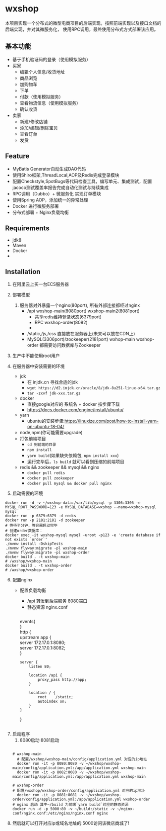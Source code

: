 # wxshop
  本项目实现一个分布式的微型电商项目的后端实现，按照前端实现以及接口文档的后端实现，并对其微服务化，
  使用RPC调用，最终使用分布式方式部署该应用。
  
## 基本功能
- 基于手机验证码的登录（使用模拟服务）
- 买家
  - 编辑个人信息/收货地址
  - 商品浏览
  - 加购物车
  - 下单
  - 付款（使用模拟服务）
  - 查看物流信息（使用模拟服务）
  - 确认收货
- 卖家
  - 新建/修改店铺
  - 添加/编辑/删除宝贝
  - 查看订单
  - 发货

## Feature
- MyBatis Generator自动生成DAO代码
- 使用Shiro框架,ThreadLocal,AOP及Redis完成登录模块
- 配置Checkstyle,SpotBugs等代码检查工具，编写单元、集成测试，配置jacoco测试覆盖率报告完成自动化测试与持续集成
- RPC调用（Dubbo）+ 微服务化 实现订单模块
- 使用Spring AOP，添加统一的异常处理
- Docker 进行微服务部署
- 分布式部署 + Nginx负载均衡

## Requirements
+ jdk8
+ Maven
+ Docker
+ 

## Installation
1. 在阿里云上买一台ECS服务器

2. 部署模型
   1. 服务器对外暴露一个nginx(80port), 所有外部连接都经过nginx
      - /api      wxshop-main(8080port) wxshop-main2(8081port)
        - 共享redis维持登录状态(6379port)
        - RPC   wxshop-order(8082)
        - 
      - /static,/js,/css   直接放在服务器上(未来可以放在CDN上) 
      - MySQL(3306port)/zookeeper(2181port)       wxhop-main wxshop-order 都需要访问数据库与Zookeeper
3. 生产中不能使用root用户
4. 在服务器中安装需要的环境
    - jdk
      - 在 injdk.cn 寻找合适的jdk
      - `wget https://d2.injdk.cn/oracle/8/jdk-8u251-linux-x64.tar.gz`
      - `tar -zxvf jdk-xxx.tar.gz`
    - docker 
      - 直接google对应的 系统名 + docker  按步骤下载
      - https://docs.docker.com/engine/install/ubuntu/
    - yarn
      - ubuntu的安装步骤:https://linuxize.com/post/how-to-install-yarn-on-ubuntu-18-04/
    - node,npm(你可能需要upgrade)
    - 打包前端项目
      - `cd 到前端的目录 `
      - `npm install`
      - `yarn build`(如果缺失依赖包, `npm install xxx`)
      - 运行完毕后，`ls build` 就可以看到压缩的前端项目
    - redis && zookeeper && mysql && nginx
      - `docker pull redis `
      - `docker pull zookeeper `
      - `docker pull mysql && docker pull nginx`
5. 启动需要的环境
```shell
docker run -d -v ~/wxshop-data:/var/lib/mysql -p 3306:3306 -e MYSQL_ROOT_PASSWORD=123 -e MYSQL_DATABASE=wxshop --name=wxshop-mysql mysql
docker run -p 6379:6379 -d redis
docker run -p 2181:2181 -d zookeeper
# 等待半分钟，等容器启动完毕
# 创建order数据库：
docker exec -it wxshop-mysql mysql -uroot -p123 -e 'create database if not exists `order`'
./mvnw install -DskipTests
./mvnw flyway:migrate -pl wxshop-main
./mvnw flyway:migrate -pl wxshop-order
docker build . -t wxshop-main
# /wxshop/wxshop-main
docker build . -t wxshop-order
# /wxshop/wxshop-order
```
6. 配置nginx 
    - 配置负载均衡
      - /api  转发到后端服务  8080端口
      - 静态资源
        nginx.conf
        ```
      events{                                       
      }                                             
      http {                                        
          upstream app {                            
              server 172.17.0.1:8080;               
              server 172.17.0.1:8082;               
          }                                         
                                                    
          server {                                  
              listen 80;                            
                                                    
              location /api {                       
                  proxy_pass http://app;            
              }                                     
                                                    
              location / {                          
                  root    /static;                  
                  autoindex on;                     
              }                                     
          }                                         
      }                                          
        ```
7. 启动程序
   1. 8080启动 8081启动
    ```shell

    # wxshop-main 
      # 配置/wxshop/wxshop-main/config/application.yml 对应的ip地址
      docker run -it -p 8080:8080 -v ~/wxshop/wxshop-main/config/application.yml:/app/application.yml wxshop-main
      docker run -it -p 8082:8080 -v ~/wxshop/wxshop-main/config/application.yml:/app/application.yml wxshop-main

    # wxshop-order
    # 配置/wxshop/wxshop-order/config/application.yml 对应的ip地址
      docker run -it -p 8081:8081 -v ~/wxshop/wxshop-order/config/application.yml:/app/application.yml wxshop-order
    # nginx 启动 其中~/build 为前端`yarn build`对应的静态资源
    docker run -d -p 5000:80 -v ~/build:/static -v ~/nginx-conf/nginx.conf:/etc/nginx/nginx.conf nginx

    ```
8. 然后就可以打开对应ip或域名地址的:5000访问该微店商城了!  

